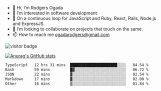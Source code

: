 - 👋 Hi, I’m Rodgers Ogada
- 👀 I’m interested in software development
- 🌱 On a continuous loop for JavaScript and Ruby, React, Rails, Node.js and ExpressJS.
- 💞️ I’m looking to collaborate on projects that touch on the same.
- 📫 How to reach me ogadarodgers@gmail.com

![visitor badge](https://visitor-badge.glitch.me/badge?page_id=ogada-otieno.visitor-badge)

[![Anurag's GitHub stats](https://github-readme-stats.vercel.app/api?username=ogada-otieno)](https://github.com/anuraghazra/github-readme-stats) 
<!--START_SECTION:waka-->

```txt
TypeScript   12 hrs 31 mins  █████████████████████░░░░   84.54 %
Bash         59 mins         █▓░░░░░░░░░░░░░░░░░░░░░░░   06.72 %
JSON         22 mins         ▓░░░░░░░░░░░░░░░░░░░░░░░░   02.54 %
Markdown     17 mins         ▓░░░░░░░░░░░░░░░░░░░░░░░░   02.00 %
Other        16 mins         ▒░░░░░░░░░░░░░░░░░░░░░░░░   01.84 %
```

<!--END_SECTION:waka-->

<!---
ogada-otieno/ogada-otieno is a ✨ special ✨ repository because its `README.md` (this file) appears on your GitHub profile.
You can click the Preview link to take a look at your changes.
--->
